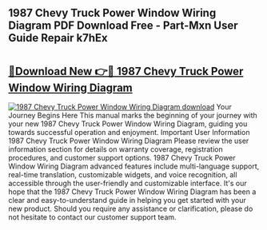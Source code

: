 ## 1987 Chevy Truck Power Window Wiring Diagram PDF Download Free - Part-Mxn User Guide Repair k7hEx

# <h2><a href="http://dfl1bs.blite.top/?on=1987+Chevy+Truck+Power+Window+Wiring+Diagram">🔗Download New 👉🔴 1987 Chevy Truck Power Window Wiring Diagram</a></h2>

[![1987 Chevy Truck Power Window Wiring Diagram download](https://i.imgur.com/lujVjoI.png)](http://dfl1bs.blite.top/?on=1987+Chevy+Truck+Power+Window+Wiring+Diagram)
Your Journey Begins Here This manual marks the beginning of your journey with your new 1987 Chevy Truck Power Window Wiring Diagram, guiding you towards successful operation and enjoyment. Important User Information 1987 Chevy Truck Power Window Wiring Diagram Please review the user information section for details on warranty coverage, registration procedures, and customer support options. 1987 Chevy Truck Power Window Wiring Diagram advanced features include multi-language support, real-time translation, customizable widgets, and voice recognition, all accessible through the user-friendly and customizable interface. It's our hope that the 1987 Chevy Truck Power Window Wiring Diagram has been a clear and easy-to-understand guide in helping you get started with your new product. Should you require any assistance or clarification, please do not hesitate to contact our customer support team.
